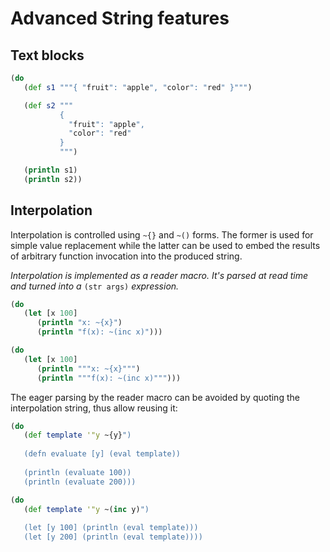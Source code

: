 # Advanced String features

## Text blocks

```clojure
(do
   (def s1 """{ "fruit": "apple", "color": "red" }""")

   (def s2 """
           { 
             "fruit": "apple",
             "color": "red" 
           }
           """)

   (println s1)
   (println s2))
```

## Interpolation 

Interpolation is controlled using `~{}` and `~()` forms. The former is 
used for simple value replacement while the latter can be used to
embed the results of arbitrary function invocation into the produced 
string.

_Interpolation is implemented as a reader macro. It's parsed at read_
_time and turned into a_ `(str args)` _expression._

```clojure
(do
   (let [x 100] 
      (println "x: ~{x}")
      (println "f(x): ~(inc x)")))
```

```clojure
(do
   (let [x 100] 
      (println """x: ~{x}""")
      (println """f(x): ~(inc x)""")))
```

The eager parsing by the reader macro can be avoided by quoting the 
interpolation string, thus allow reusing it:


```clojure
(do
   (def template '"y ~{y}")
   
   (defn evaluate [y] (eval template))
   
   (println (evaluate 100)) 
   (println (evaluate 200)))
```

```clojure
(do
   (def template '"y ~(inc y)")
   
   (let [y 100] (println (eval template)))  
   (let [y 200] (println (eval template))))
```
